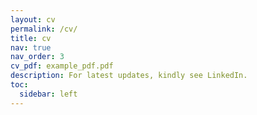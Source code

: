 ```yaml
---
layout: cv
permalink: /cv/
title: cv
nav: true
nav_order: 3
cv_pdf: example_pdf.pdf
description: For latest updates, kindly see LinkedIn.
toc:
  sidebar: left
---
```

